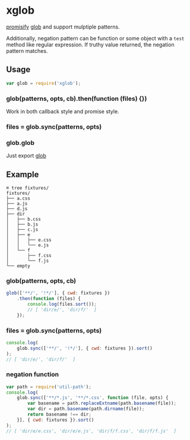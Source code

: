 # xglob
[promisify](https://www.npmjs.com/package/node-promisify) [glob](https://www.npmjs.com/package/glob) and support mulptiple patterns.

Additionally, negation pattern can be function or some object with a `test` method like regular expression. If truthy value returned, the negation pattern matches.

## Usage

```javascript
var glob = require('xglob');
```

### glob(patterns, opts, cb).then(function (files) {})

Work in both callback style and promise style.

### files = glob.sync(patterns, opts)

### glob.glob
Just export [glob](https://www.npmjs.com/package/glob)

## Example

```
⌘ tree fixtures/
fixtures/
├── a.css
├── a.js
├── d.js
├── dir
│   ├── b.css
│   ├── b.js
│   ├── c.js
│   ├── e
│   │   ├── e.css
│   │   └── e.js
│   └── f
│       ├── f.css
│       └── f.js
└── empty
```

### glob(patterns, opts, cb)

```javascript
glob(['**/', '!*/'], { cwd: fixtures })
    .then(function (files) {
        console.log(files.sort());
        // [ 'dir/e/', 'dir/f/'  ]
    });
```

### files = glob.sync(patterns, opts)

```javascript
console.log(
    glob.sync(['**/', '!*/'], { cwd: fixtures }).sort()
);
// [ 'dir/e/', 'dir/f/'  ]
```

### negation function

```javascript
var path = require('util-path');
console.log(
    glob.sync(['**/*.js', '**/*.css', function (file, opts) {
        var basename = path.replaceExtname(path.basename(file));
        var dir = path.basename(path.dirname(file));
        return basename !== dir;
    }], { cwd: fixtures }).sort()
);
// [ 'dir/e/e.css', 'dir/e/e.js', 'dir/f/f.css', 'dir/f/f.js'  ]
```




